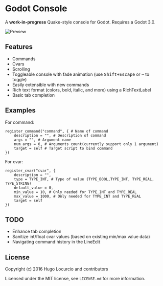 # Godot Console

A **work-in-progress** Quake-style console for Godot. Requires a Godot 3.0.

![Preview](https://lut.im/z7lquRdc5n/IRrUJuiJdUUuWfuO.png)

## Features

- Commands
- Cvars
- Scrolling
- Toggleable console with fade animation (use <kbd>Shift+Escape</kbd> or <kbd>~</kbd> to toggle)
- Easily extensible with new commands
- Rich text format (colors, bold, italic, and more) using a RichTextLabel
- Basic tab completion

## Examples

For command:
```gdscript
register_command("command", { # Name of command
	description = "", # Description of command
	args = "", # Argument name
	num_args = 0, # Arguments count(currently support only 1 argument)
	target = self # Target script to bind command
})
```
For cvar:
```gdscript
register_cvar("cvar", {
	description = "",
	type = TYPE_INT, # Type of value (TYPE_BOOL,TYPE_INT, TYPE_REAL, TYPE_STRING)
	default_value = 0,
	min_value = 10, # Only needed for TYPE_INT and TYPE_REAL
	max_value = 1000, # Only needed for TYPE_INT and TYPE_REAL
	target = self
})
```

## TODO

- Enhance tab completion
- Sanitize int/float cvar values (based on existing min/max value data)
- Navigating command history in the LineEdit

## License

Copyright (c) 2016 Hugo Locurcio and contributors

Licensed under the MIT license, see `LICENSE.md` for more information.
